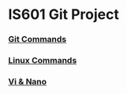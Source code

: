 
# IS601 Git Project

### [Git Commands](https://github.com/sherif-ffs/IS601-git-project/blob/master/git-commands.md)
### [Linux Commands](https://github.com/sherif-ffs/IS601-git-project/blob/master/Linux%20commands.MD)
### [Vi & Nano](https://github.com/sherif-ffs/IS601-git-project/blob/master/Vi%20and%20Nano.md)
